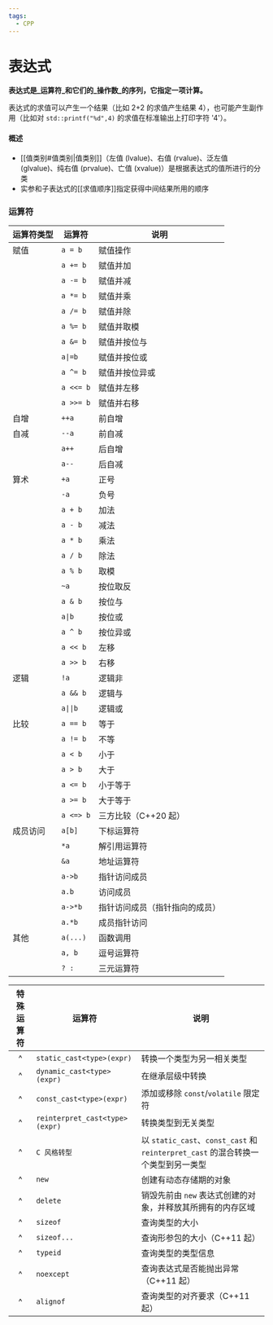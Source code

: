 ```yaml
---
tags:
  - CPP
---
```


# 表达式

**表达式是_运算符_和它们的_操作数_的序列，它指定一项计算。**

表达式的求值可以产生一个结果（比如 2+2 的求值产生结果 4），也可能产生副作用（比如对 `std::printf("%d",4)` 的求值在标准输出上打印字符 '4'）。

#### 概述

- [[值类别#值类别|值类别]]（左值 (lvalue)、右值 (rvalue)、泛左值 (glvalue)、纯右值 (prvalue)、亡值 (xvalue)）是根据表达式的值所进行的分类
- 实参和子表达式的[[求值顺序]]指定获得中间结果所用的顺序

### 运算符

| 运算符类型 | 运算符       | 说明              |
| ----- | --------- | --------------- |
| 赋值    | `a = b`   | 赋值操作            |
|       | `a += b`  | 赋值并加            |
|       | `a -= b`  | 赋值并减            |
|       | `a *= b`  | 赋值并乘            |
|       | `a /= b`  | 赋值并除            |
|       | `a %= b`  | 赋值并取模           |
|       | `a &= b`  | 赋值并按位与          |
|       | `a\|=b`   | 赋值并按位或          |
|       | `a ^= b`  | 赋值并按位异或         |
|       | `a <<= b` | 赋值并左移           |
|       | `a >>= b` | 赋值并右移           |
| 自增    | `++a`     | 前自增             |
| 自减    | `--a`     | 前自减             |
|       | `a++`     | 后自增             |
|       | `a--`     | 后自减             |
| 算术    | `+a`      | 正号              |
|       | `-a`      | 负号              |
|       | `a + b`   | 加法              |
|       | `a - b`   | 减法              |
|       | `a * b`   | 乘法              |
|       | `a / b`   | 除法              |
|       | `a % b`   | 取模              |
|       | `~a`      | 按位取反            |
|       | `a & b`   | 按位与             |
|       | `a\|b`    | 按位或             |
|       | `a ^ b`   | 按位异或            |
|       | `a << b`  | 左移              |
|       | `a >> b`  | 右移              |
| 逻辑    | `!a`      | 逻辑非             |
|       | `a && b`  | 逻辑与             |
|       | `a\|\|b`  | 逻辑或             |
| 比较    | `a == b`  | 等于              |
|       | `a != b`  | 不等              |
|       | `a < b`   | 小于              |
|       | `a > b`   | 大于              |
|       | `a <= b`  | 小于等于            |
|       | `a >= b`  | 大于等于            |
|       | `a <=> b` | 三方比较（C++20 起）   |
| 成员访问  | `a[b]`    | 下标运算符           |
|       | `*a`      | 解引用运算符          |
|       | `&a`      | 地址运算符           |
|       | `a->b`    | 指针访问成员          |
|       | `a.b`     | 访问成员            |
|       | `a->*b`   | 指针访问成员（指针指向的成员） |
|       | `a.*b`    | 成员指针访问          |
| 其他    | `a(...)`  | 函数调用            |
|       | `a, b`    | 逗号运算符           |
|       | `? :`     | 三元运算符           |

| 特殊运算符 | 运算符                            | 说明                                                               |
| :---: | ------------------------------ | ---------------------------------------------------------------- |
|   ^   | `static_cast<type>(expr)`      | 转换一个类型为另一相关类型                                                    |
|   ^   | `dynamic_cast<type>(expr)`     | 在继承层级中转换                                                         |
|   ^   | `const_cast<type>(expr)`       | 添加或移除 `const`/`volatile` 限定符                                     |
|   ^   | `reinterpret_cast<type>(expr)` | 转换类型到无关类型                                                        |
|   ^   | `C 风格转型`                       | 以 `static_cast`、`const_cast` 和 `reinterpret_cast` 的混合转换一个类型到另一类型 |
|   ^   | `new`                          | 创建有动态存储期的对象                                                      |
|   ^   | `delete`                       | 销毁先前由 `new` 表达式创建的对象，并释放其所拥有的内存区域                                |
|   ^   | `sizeof`                       | 查询类型的大小                                                          |
|   ^   | `sizeof...`                    | 查询形参包的大小（C++11 起）                                                |
|   ^   | `typeid`                       | 查询类型的类型信息                                                        |
|   ^   | `noexcept`                     | 查询表达式是否能抛出异常（C++11 起）                                            |
|   ^   | `alignof`                      | 查询类型的对齐要求（C++11 起）                                               |
